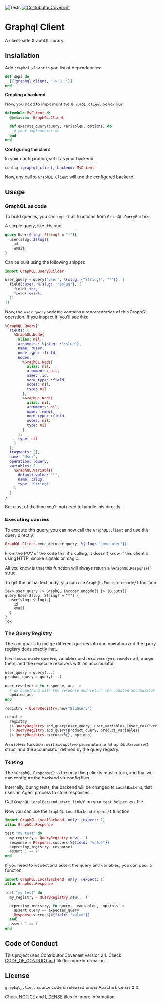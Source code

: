 ![Tests](https://github.com/TheRealReal/graphql_client/actions/workflows/ci.yml/badge.svg)
[![Contributor Covenant](https://img.shields.io/badge/Contributor%20Covenant-2.1-4baaaa.svg)](CODE_OF_CONDUCT.md)

# Graphql Client

A client-side GraphQL library.

## Installation

Add `graphql_client` to you list of dependencies:

```elixir
def deps do
  [{:graphql_client, "~> 0.1"}]
end
```

**Creating a backend**

Now, you need to implement the `GraphQL.Client` behaviour:

```elixir
defmodule MyClient do
  @behaviour GraphQL.Client

  def execute_query(query, variables, options) do
    # your implementation
  end
end
```

**Configuring the client**

In your configuration, set it as your backend:

```elixir
config :graphql_client, backend: MyClient
```

Now, any call to `GraphQL.Client` will use the configured backend.

## Usage
### GraphQL as code

To build queries, you can `import` all functions from `GraphQL.QueryBuilder`.

A simple query, like this one:

```graphql
query User($slug: String! = "*"){
  user(slug: $slug){
    id
    email
}
```

Can be built using the following snippet:

```elixir
import GraphQL.QueryBuilder

user_query = query("User", %{slug: {"String!", "*"}}, [
  field(:user, %{slug: :"$slug"}, [
    field(:id),
    field(:email)
  ])
])
```

Now, the `user_query` variable contains a _representation_ of this GraphQL operation. If you inspect it, you'll see this:

```elixir
%GraphQL.Query{
  fields: [
    %GraphQL.Node{
      alias: nil,
      arguments: %{slug: :"$slug"},
      name: :user,
      node_type: :field,
      nodes: [
        %GraphQL.Node{
          alias: nil,
          arguments: nil,
          name: :id,
          node_type: :field,
          nodes: nil,
          type: nil
        },
        %GraphQL.Node{
          alias: nil,
          arguments: nil,
          name: :email,
          node_type: :field,
          nodes: nil,
          type: nil
        }
      ],
      type: nil
    }
  ],
  fragments: [],
  name: "User",
  operation: :query,
  variables: [
    %GraphQL.Variable{
      default_value: "*",
      name: :slug,
      type: "String!"
    }
  ]
}
```

But most of the time you'll not need to handle this directly.


### Executing queries

To execute this query, you can now call the `GraphQL.Client` and use this query directly:

```elixir
GraphQL.Client.execute(user_query, %{slug: "some-user"})
```

From the POV of the code that it's calling, it doesn't know if this client is using HTTP, smoke signals or magic.

All you know is that this function will always return a `%GraphQL.Response{}` struct.


To get the actual text body, you can use `GraphQL.Encoder.encode/1` function:

```
iex> user_query |> GraphQL.Encoder.encode() |> IO.puts()
query User($slug: String! = "*") {
  user(slug: $slug) {
    id
    email
  }
}
:ok
```

### The Query Registry

The end goal is to merge different queries into one operation and the query registry does exactly that.

It will accumulate queries, variables and resolvers (yes, resolvers!), merge them, and then execute resolvers with an accumulator.

```elixir
user_query = query(...)
product_query = query(...)

user_resolver = fn response, acc ->
  # do something with the response and return the updated accumulator
  updated_acc
end

registry = QueryRegistry.new("BigQuery")

result =
  registry
  |> QueryRegistry.add_query(user_query, user_variables,[user_resolver])
  |> QueryRegistry.add_query(product_query, product_variables)
  |> QueryRegistry.execute(%{}, options)

```

A resolver function must accept two parameters: a `%GraphQL.Response{}` struct and the accumulator defined by the query registry.

### Testing

The `%GraphQL.Response{}` is the only thing clients must return, and that we can configure the backend via config files.

Internally, during tests, the backend will be changed to `LocalBackend`, that uses an Agent process to store responses.

Call `GraphQL.LocalBackend.start_link/0` on your `test_helper.exs` file.

Now you can use the `GraphQL.LocalBackend.expect/1` function:

```elixir
import GraphQL.LocalBackend, only: [expect: 1]
alias GraphQL.Response

test "my test" do
  my_registry = QueryRegistry.new(...)
  response = Response.success(%{field: "value"})
  expect(my_registry, response)
  assert 1 == 1
end
```

If you need to inspect and assert the query and variables, you can pass a function:

```elixir
import GraphQL.LocalBackend, only: [expect: 1]
alias GraphQL.Response

test "my test" do
  my_registry = QueryRegistry.new(...)

  expect(my_registry, fn query, _variables, _options ->
    assert query == expected_query
    Response.success(%{field: "value"})
  end)
  assert 1 == 1
end
```

## Code of Conduct

This project uses Contributor Covenant version 2.1. Check [CODE_OF_CONDUCT.md](/CODE_OF_CONDUCT.md) file for more information.

## License

`graphql_client` source code is released under Apache License 2.0.

Check [NOTICE](/NOTICE) and [LICENSE](/LICENSE) files for more information.
